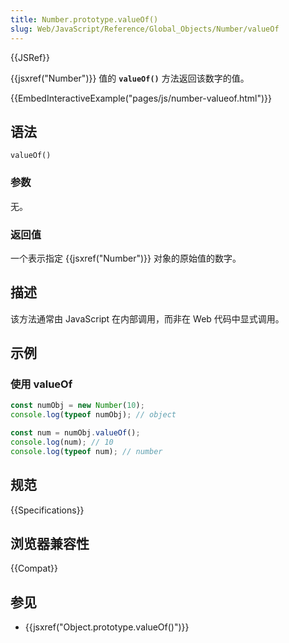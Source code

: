 ```yaml
---
title: Number.prototype.valueOf()
slug: Web/JavaScript/Reference/Global_Objects/Number/valueOf
---
```


{{JSRef}}

{{jsxref("Number")}} 值的 **`valueOf()`** 方法返回该数字的值。

{{EmbedInteractiveExample("pages/js/number-valueof.html")}}

## 语法

```js-nolint
valueOf()
```

### 参数

无。

### 返回值

一个表示指定 {{jsxref("Number")}} 对象的原始值的数字。

## 描述

该方法通常由 JavaScript 在内部调用，而非在 Web 代码中显式调用。

## 示例

### 使用 valueOf

```js
const numObj = new Number(10);
console.log(typeof numObj); // object

const num = numObj.valueOf();
console.log(num); // 10
console.log(typeof num); // number
```

## 规范

{{Specifications}}

## 浏览器兼容性

{{Compat}}

## 参见

- {{jsxref("Object.prototype.valueOf()")}}
